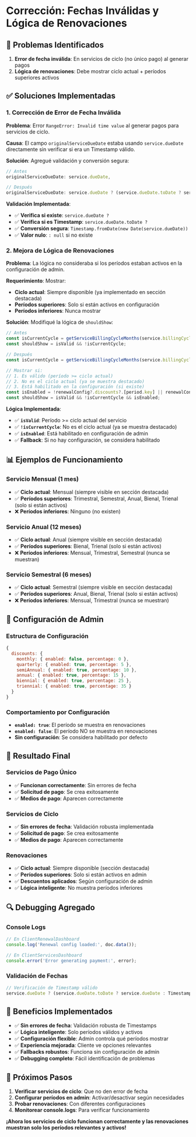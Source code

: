 # Corrección: Fechas Inválidas y Lógica de Renovaciones

## 🐛 Problemas Identificados

1. **Error de fecha inválida**: En servicios de ciclo (no único pago) al generar pagos
2. **Lógica de renovaciones**: Debe mostrar ciclo actual + períodos superiores activos

## ✅ Soluciones Implementadas

### 1. **Corrección de Error de Fecha Inválida**

**Problema**: Error `RangeError: Invalid time value` al generar pagos para servicios de ciclo.

**Causa**: El campo `originalServiceDueDate` estaba usando `service.dueDate` directamente sin verificar si era un Timestamp válido.

**Solución**: Agregué validación y conversión segura:

```javascript
// Antes
originalServiceDueDate: service.dueDate,

// Después
originalServiceDueDate: service.dueDate ? (service.dueDate.toDate ? service.dueDate : Timestamp.fromDate(new Date(service.dueDate))) : null,
```

**Validación Implementada**:
- ✅ **Verifica si existe**: `service.dueDate ?`
- ✅ **Verifica si es Timestamp**: `service.dueDate.toDate ?`
- ✅ **Conversión segura**: `Timestamp.fromDate(new Date(service.dueDate))`
- ✅ **Valor nulo**: `: null` si no existe

### 2. **Mejora de Lógica de Renovaciones**

**Problema**: La lógica no consideraba si los períodos estaban activos en la configuración de admin.

**Requerimiento**: Mostrar:
- **Ciclo actual**: Siempre disponible (ya implementado en sección destacada)
- **Períodos superiores**: Solo si están activos en configuración
- **Períodos inferiores**: Nunca mostrar

**Solución**: Modifiqué la lógica de `shouldShow`:

```javascript
// Antes
const isCurrentCycle = getServiceBillingCycleMonths(service.billingCycle) === period.months;
const shouldShow = isValid && !isCurrentCycle;

// Después
const isCurrentCycle = getServiceBillingCycleMonths(service.billingCycle) === period.months;

// Mostrar si:
// 1. Es válido (período >= ciclo actual)
// 2. No es el ciclo actual (ya se muestra destacado)
// 3. Está habilitado en la configuración (si existe)
const isEnabled = !renewalConfig?.discounts?.[period.key] || renewalConfig.discounts[period.key].enabled;
const shouldShow = isValid && !isCurrentCycle && isEnabled;
```

**Lógica Implementada**:
- ✅ **`isValid`**: Período >= ciclo actual del servicio
- ✅ **`!isCurrentCycle`**: No es el ciclo actual (ya se muestra destacado)
- ✅ **`isEnabled`**: Está habilitado en configuración de admin
- ✅ **Fallback**: Si no hay configuración, se considera habilitado

## 📊 Ejemplos de Funcionamiento

### **Servicio Mensual (1 mes)**
- ✅ **Ciclo actual**: Mensual (siempre visible en sección destacada)
- ✅ **Períodos superiores**: Trimestral, Semestral, Anual, Bienal, Trienal (solo si están activos)
- ❌ **Períodos inferiores**: Ninguno (no existen)

### **Servicio Anual (12 meses)**
- ✅ **Ciclo actual**: Anual (siempre visible en sección destacada)
- ✅ **Períodos superiores**: Bienal, Trienal (solo si están activos)
- ❌ **Períodos inferiores**: Mensual, Trimestral, Semestral (nunca se muestran)

### **Servicio Semestral (6 meses)**
- ✅ **Ciclo actual**: Semestral (siempre visible en sección destacada)
- ✅ **Períodos superiores**: Anual, Bienal, Trienal (solo si están activos)
- ❌ **Períodos inferiores**: Mensual, Trimestral (nunca se muestran)

## 🔧 Configuración de Admin

### **Estructura de Configuración**
```javascript
{
  discounts: {
    monthly: { enabled: false, percentage: 0 },
    quarterly: { enabled: true, percentage: 5 },
    semiAnnual: { enabled: true, percentage: 10 },
    annual: { enabled: true, percentage: 15 },
    biennial: { enabled: true, percentage: 25 },
    triennial: { enabled: true, percentage: 35 }
  }
}
```

### **Comportamiento por Configuración**
- **`enabled: true`**: El período se muestra en renovaciones
- **`enabled: false`**: El período NO se muestra en renovaciones
- **Sin configuración**: Se considera habilitado por defecto

## 🎯 Resultado Final

### **Servicios de Pago Único**
- ✅ **Funcionan correctamente**: Sin errores de fecha
- ✅ **Solicitud de pago**: Se crea exitosamente
- ✅ **Medios de pago**: Aparecen correctamente

### **Servicios de Ciclo**
- ✅ **Sin errores de fecha**: Validación robusta implementada
- ✅ **Solicitud de pago**: Se crea exitosamente
- ✅ **Medios de pago**: Aparecen correctamente

### **Renovaciones**
- ✅ **Ciclo actual**: Siempre disponible (sección destacada)
- ✅ **Períodos superiores**: Solo si están activos en admin
- ✅ **Descuentos aplicados**: Según configuración de admin
- ✅ **Lógica inteligente**: No muestra períodos inferiores

## 🔍 Debugging Agregado

### **Console Logs**
```javascript
// En ClientRenewalDashboard
console.log('Renewal config loaded:', doc.data());

// En ClientServicesDashboard
console.error('Error generating payment:', error);
```

### **Validación de Fechas**
```javascript
// Verificación de Timestamp válido
service.dueDate ? (service.dueDate.toDate ? service.dueDate : Timestamp.fromDate(new Date(service.dueDate))) : null
```

## 🎯 Beneficios Implementados

- ✅ **Sin errores de fecha**: Validación robusta de Timestamps
- ✅ **Lógica inteligente**: Solo períodos válidos y activos
- ✅ **Configuración flexible**: Admin controla qué períodos mostrar
- ✅ **Experiencia mejorada**: Cliente ve opciones relevantes
- ✅ **Fallbacks robustos**: Funciona sin configuración de admin
- ✅ **Debugging completo**: Fácil identificación de problemas

## 🔧 Próximos Pasos

1. **Verificar servicios de ciclo**: Que no den error de fecha
2. **Configurar períodos en admin**: Activar/desactivar según necesidades
3. **Probar renovaciones**: Con diferentes configuraciones
4. **Monitorear console.logs**: Para verificar funcionamiento

**¡Ahora los servicios de ciclo funcionan correctamente y las renovaciones muestran solo los períodos relevantes y activos!**




